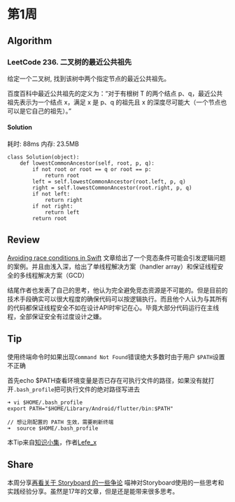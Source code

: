 # 第1周

## Algorithm

### LeetCode 236. 二叉树的最近公共祖先

给定一个二叉树, 找到该树中两个指定节点的最近公共祖先。

百度百科中最近公共祖先的定义为：“对于有根树 T 的两个结点 p、q，最近公共祖先表示为一个结点 x，满足 x 是 p、q 的祖先且 x 的深度尽可能大（一个节点也可以是它自己的祖先）。”

#### Solution 

耗时: 88ms
内存: 23.5MB

```
class Solution(object):
    def lowestCommonAncestor(self, root, p, q):
        if not root or root == q or root == p:
            return root
        left = self.lowestCommonAncestor(root.left, p, q)
        right = self.lowestCommonAncestor(root.right, p, q)
        if not left:
            return right
        if not right:
            return left
        return root
```



## Review

[Avoiding race conditions in Swift](https://www.swiftbysundell.com/posts/avoiding-race-conditions-in-swift)
文章给出了一个竞态条件可能会引发逻辑问题的案例。并且由浅入深，给出了单线程解决方案（handler array）和保证线程安全的多线程解决方案（GCD）

结尾作者也发表了自己的思考，他认为完全避免竞态资源是不可能的。但是目前的技术手段确实可以很大程度的确保代码可以按逻辑执行。而且他个人认为与其所有的代码都保证线程安全不如在设计API时牢记在心。毕竟大部分代码运行在主线程，全部保证安全有过度设计之嫌。

## Tip

使用终端命令时如果出现`Command Not Found`错误绝大多数时由于用户 `$PATH`设置不正确

首先echo $PATH查看环境变量是否已存在可执行文件的路径，如果没有就打开`.bash_profile`把可执行文件的绝对路径写进去

```
➜ vi $HOME/.bash_profile
export PATH="$HOME/Library/Android/flutter/bin:$PATH"

// 想让刚配置的 PATH 生效，需要刷新终端
➜  source $HOME/.bash_profile
```

本Tip来自[知识小集](https://github.com/awesome-tips/iOS-Tips/blob/master/2019/01.md)，作者[Lefe_x](https://www.weibo.com/u/5953150140)

## Share

本周分享[再看关于 Storyboard 的一些争论](https://onevcat.com/2017/04/storyboard-argue/) 喵神对Storyboard使用的一些思考和实践经验分享。虽然是17年的文章，但是还是能带来很多思考。

